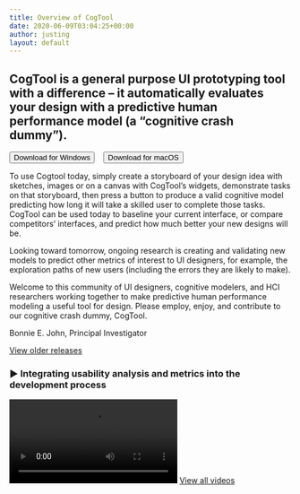 ```yaml
---
title: Overview of CogTool
date: 2020-06-09T03:04:25+00:00
author: justing
layout: default
---
```

<div class="wp-block-group alignwide">
  <div class="wp-block-group__inner-container">
    <h2 class="has-text-align-center">
      CogTool is a general purpose UI prototyping tool with a difference – it automatically evaluates your design with a predictive human performance model (a “cognitive crash dummy”).
    </h2>
  </div>
</div>

<div class="wp-block-buttons">
  <div class="wp-block-button" style="display:grid;grid-template-columns:1fr 1fr 1fr;">
  <a class="wp-block-button__link" href="https://github.com/CogTool-Modern/cogtool/releases/download/1.4/CogTool-1_4-setup.exe"><button>Download for Windows</button></a>
<a class="wp-block-button__link" href="https://github.com/CogTool-Modern/cogtool/releases/download/1.4/CogTool.app.zip"><button>Download for macOS</button></a>
  </div>
</div>

To use Cogtool today, simply create a storyboard of your design idea with sketches, images or on a canvas with CogTool’s widgets, demonstrate tasks on that storyboard, then press a button to produce a valid cognitive model predicting how long it will take a skilled user to complete those tasks. CogTool can be used today to baseline your current interface, or compare competitors’ interfaces, and predict how much better your new designs will be.

Looking toward tomorrow, ongoing research is creating and validating new models to predict other metrics of interest to UI designers, for example, the exploration paths of new users (including the errors they are likely to make).

Welcome to this community of UI designers, cognitive modelers, and HCI researchers working together to make predictive human performance modeling a useful tool for design. Please employ, enjoy, and contribute to our cognitive crash dummy, CogTool.

Bonnie E. John, Principal Investigator

<a href="https://github.com/cogtool/cogtool/releases">View older releases</a>

### ▶️ Integrating usability analysis and metrics into the development process

<video controls>
  <source src="https://researcher.watson.ibm.com/researcher/files/us-rachel/CogTool&DesignProcessFinal.mp4" type="video/mp4">
  Your browser does not support the video tag.
</video>
<a href="{{site.baseurl}}/video/">View all videos</a>